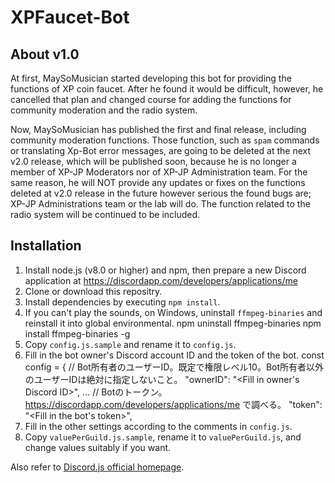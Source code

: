 # XPFaucet-Bot

## About v1.0

At first, MaySoMusician started developing this bot for providing the functions of XP coin faucet. After he found it would be difficult, however, he cancelled that plan and changed course for adding the functions for community moderation and the radio system.

Now, MaySoMusician has published the first and final release, including community moderation functions. Those function, such as `spam` commands or translating Xp-Bot error messages, are going to be deleted at the next v2.0 release, which will be published soon, because he is no longer a member of XP-JP Moderators nor of XP-JP Administration team. For the same reason, he will NOT provide any updates or fixes on the functions deleted at v2.0 release in the future however serious the found bugs are; XP-JP Administrations team or the lab will do. The function related to the radio system will be continued to be included.

## Installation

1. Install node.js (v8.0 or higher) and npm, then prepare a new Discord application at https://discordapp.com/developers/applications/me
2. Clone or download this repositry.
3. Install dependencies by executing `npm install`.
4. If you can't play the sounds, on Windows, uninstall `ffmpeg-binaries` and reinstall it into global environmental.
        npm uninstall ffmpeg-binaries
        npm install ffmpeg-binaries -g
5. Copy `config.js.sample` and rename it to `config.js`.
6. Fill in the bot owner's Discord account ID and the token of the bot.
        const config = {
            // Bot所有者のユーザーID。既定で権限レベル10。Bot所有者以外のユーザーIDは絶対に指定しないこと。
            "ownerID": "<Fill in owner's Discord ID>",
        ...
            // Botのトークン。 https://discordapp.com/developers/applications/me で調べる。
            "token": "<Fill in the bot's token>",
7. Fill in the other settings according to the comments in `config.js`.
8. Copy `valuePerGuild.js.sample`, rename it to `valuePerGuild.js`, and change values suitably if you want.

Also refer to [Discord.js official homepage](https://discord.js.org/).

